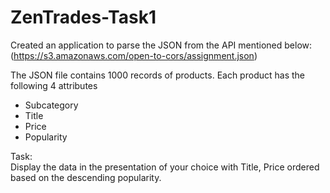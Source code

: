# ZenTrades-Task1
Created an application to parse the JSON from the API mentioned below: <br>
(https://s3.amazonaws.com/open-to-cors/assignment.json)

The JSON file contains 1000 records of products. Each product has the following 4 attributes <br>
- Subcategory
- Title
- Price
- Popularity 

Task: <br>
Display the data in the presentation of your choice with Title, Price ordered based on the descending popularity.

